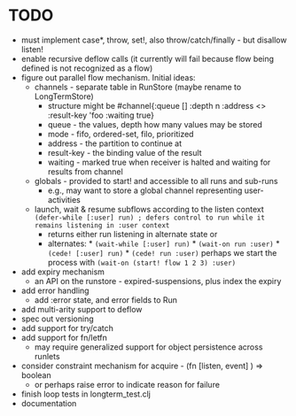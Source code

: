 # TODO

* must implement case*, throw, set!, also throw/catch/finally - but disallow listen!
* enable recursive deflow calls (it currently will fail because flow being defined is not recognized as a flow)
* figure out parallel flow mechanism. Initial ideas: 
    * channels - separate table in RunStore (maybe rename to LongTermStore)
        - structure might be 
          #channel{:queue [] :depth n :address <> :result-key 'foo :waiting true}
         - queue - the values, depth how many values may be stored
         - mode - fifo, ordered-set, filo, prioritized
         - address - the partition to continue at
         - result-key - the binding value of the result
         - waiting - marked true when receiver is halted and waiting for results from channel
    * globals - provided to start! and accessible to all runs and sub-runs
         - e.g., may want to store a global channel representing user-activities
    * launch, wait & resume subflows according to the listen context
      `(defer-while [:user] run) ; defers control to run while it remains listening in :user context`
        - returns either run listening in alternate state or  
        - alternates: 
                * `(wait-while [:user] run)` 
                * `(wait-on run :user)` 
                * `(cede! [:user] run)`
                * `(cede! run :user)`
          perhaps we start the process with `(wait-on (start! flow 1 2 3) :user)`
* add expiry mechanism
  - an API on the runstore - expired-suspensions, plus index the expiry 
* add error handling
  - add :error state, and error fields to Run 
* add multi-arity support to deflow
* spec out versioning 
* add support for try/catch
* add support for fn/letfn
    - may require generalized support for object persistence across runlets
* consider constraint mechanism for acquire - (fn [listen, event] ) => boolean
  - or perhaps raise error to indicate reason for failure
* finish loop tests in longterm_test.clj 
* documentation
